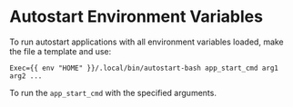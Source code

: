 # Autostart Environment Variables

To run autostart applications with all environment variables loaded, make the
file a template and use:

```
Exec={{ env "HOME" }}/.local/bin/autostart-bash app_start_cmd arg1 arg2 ...
```

To run the `app_start_cmd` with the specified arguments.
